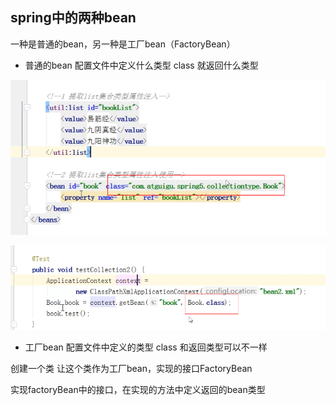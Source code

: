 spring中的两种bean
---
一种是普通的bean，另一种是工厂bean（FactoryBean）

*   普通的bean 配置文件中定义什么类型 class 就返回什么类型

![img_27.png](img_27.png)

![img_28.png](img_28.png)

*   工厂bean 配置文件中定义的类型 class 和返回类型可以不一样


创建一个类 让这个类作为工厂bean，实现的接口FactoryBean

实现factoryBean中的接口，在实现的方法中定义返回的bean类型